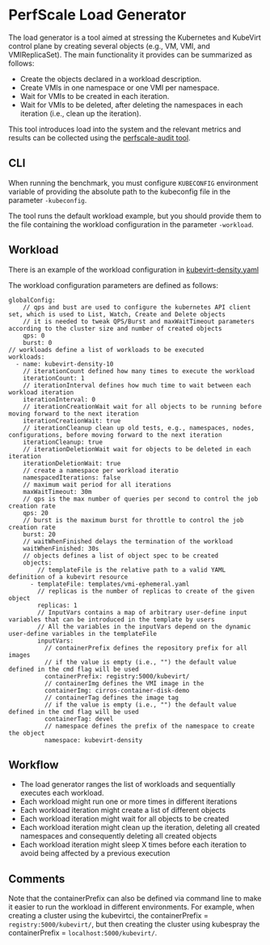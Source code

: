# PerfScale Load Generator

The load generator is a tool aimed at stressing the Kubernetes and KubeVirt control plane by creating several objects (e.g., VM, VMI, and VMIReplicaSet). The main functionality it provides can be summarized as follows:
- Create the objects declared in a workload description.
- Create VMIs in one namespace or one VMI per namespace.
- Wait for VMIs to be created in each iteration.
- Wait for VMIs to be deleted, after deleting the namespaces in each iteration (i.e., clean up the iteration).

This tool introduces load into the system and the relevant metrics and results can be collected using the [perfscale-audit tool](https://github.com/kubevirt/kubevirt/tree/main/tools/perfscale-audit).

## CLI
When running the benchmark, you must configure `KUBECONFIG` environment variable of providing the absolute path to the kubeconfig file in the parameter `-kubeconfig`.

The tool runs the default workload example, but you should provide them to the file containing the workload configuration in the parameter `-workload`.

## Workload
There is an example of the workload configuration in [kubevirt-density.yaml](tools/perfscale-load-generator/examples/workload/kubevirt-density/kubevirt-density.yaml)

The workload configuration parameters are defined as follows:
```
globalConfig:
    // qps and bust are used to configure the kubernetes API client set, which is used to List, Watch, Create and Delete objects
    // it is needed to tweak QPS/Burst and maxWaitTimeout parameters according to the cluster size and number of created objects
    qps: 0
    burst: 0
// workloads define a list of workloads to be executed
workloads:
  - name: kubevirt-density-10
    // iterationCount defined how many times to execute the workload
    iterationCount: 1
    // iterationInterval defines how much time to wait between each workload iteration
    iterationInterval: 0
    // iterationCreationWait wait for all objects to be running before moving forward to the next iteration
    iterationCreationWait: true
    // iterationCleanup clean up old tests, e.g., namespaces, nodes, configurations, before moving forward to the next iteration
    iterationCleanup: true
    // iterationDeletionWait wait for objects to be deleted in each iteration
    iterationDeletionWait: true
    // create a namespace per workload iteratio
    namespacedIterations: false   
    // maximum wait period for all iterations
    maxWaitTimeout: 30m
    // qps is the max number of queries per second to control the job creation rate
    qps: 20
    // burst is the maximum burst for throttle to control the job creation rate
    burst: 20
    // waitWhenFinished delays the termination of the workload
    waitWhenFinished: 30s
    // objects defines a list of object spec to be created
    objects:
        // templateFile is the relative path to a valid YAML definition of a kubevirt resource
      - templateFile: templates/vmi-ephemeral.yaml
        // replicas is the number of replicas to create of the given object
        replicas: 1
        // InputVars contains a map of arbitrary user-define input variables that can be introduced in the template by users
        // All the variables in the inputVars depend on the dynamic user-define variables in the templateFile
        inputVars:
          // containerPrefix defines the repository prefix for all images
          // if the value is empty (i.e., "") the default value defined in the cmd flag will be used
          containerPrefix: registry:5000/kubevirt/
          // containerImg defines the VMI image in the 
          containerImg: cirros-container-disk-demo
          // containerTag defines the image tag
          // if the value is empty (i.e., "") the default value defined in the cmd flag will be used
          containerTag: devel
          // namespace defines the prefix of the namespace to create the object
          namespace: kubevirt-density
```

## Workflow
- The load generator ranges the list of workloads and sequentially executes each workload.
- Each workload might run one or more times in different iterations
- Each workload iteration might create a list of different objects
- Each workload iteration might wait for all objects to be created
- Each workload iteration might clean up the iteration, deleting all created namespaces and consequently deleting all created objects
- Each workload iteration might sleep X times before each iteration to avoid being affected by a previous execution

## Comments
Note that the containerPrefix can also be defined via command line to make it easier to run the workload in different environments. For example, when creating a cluster using the kubevirtci, the containerPrefix = `registry:5000/kubevirt/`, but then creating the cluster using kubespray the containerPrefix = `localhost:5000/kubevirt/`.
